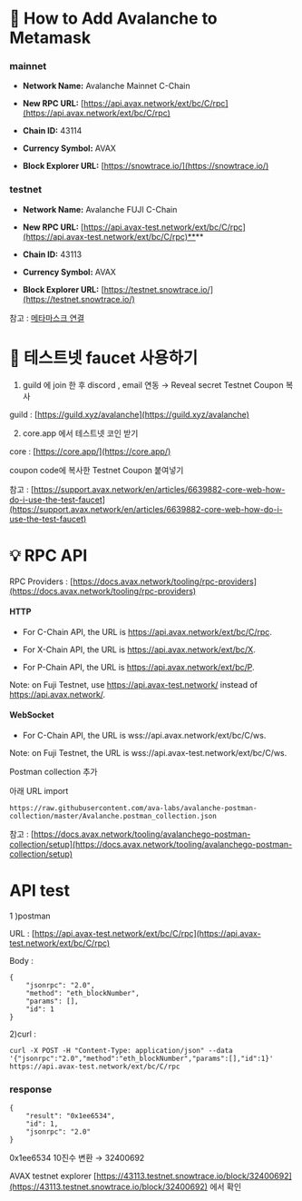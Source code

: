 # 🦊 How to Add Avalanche to Metamask

### mainnet

- **Network Name:** Avalanche Mainnet C-Chain
    
- **New RPC URL:** [https://api.avax.network/ext/bc/C/rpc](https://api.avax.network/ext/bc/C/rpc)
    
- **Chain ID:** 43114
    
- **Currency Symbol:** AVAX
    
- **Block Explorer URL:** [https://snowtrace.io/](https://snowtrace.io/)
    

### testnet

- **Network Name:** Avalanche FUJI C-Chain
    
- **New RPC URL:** [https://api.avax-test.network/ext/bc/C/rpc](https://api.avax-test.network/ext/bc/C/rpc)**​**
    
- **Chain ID:** 43113
    
- **Currency Symbol:** AVAX
    
- **Block Explorer URL:** [https://testnet.snowtrace.io/](https://testnet.snowtrace.io/)
    

참고 : [메타마스크 연결](https://docs.alchemy.com/docs/how-to-add-avalanche-to-metamask#mainnet-vs.-testnet-fuji)

# 🛀 테스트넷 faucet 사용하기

1. guild 에 join 한 후 discord , email 연동 → Reveal secret Testnet Coupon 복사
    

guild : [https://guild.xyz/avalanche](https://guild.xyz/avalanche)

2. core.app 에서 테스트넷 코인 받기
    

core : [https://core.app/](https://core.app/)

coupon code에 복사한 Testnet Coupon 붙여넣기

참고 : [https://support.avax.network/en/articles/6639882-core-web-how-do-i-use-the-test-faucet](https://support.avax.network/en/articles/6639882-core-web-how-do-i-use-the-test-faucet)

# 💡 RPC API

RPC Providers : [https://docs.avax.network/tooling/rpc-providers](https://docs.avax.network/tooling/rpc-providers)

#### HTTP[​](https://docs.avax.network/tooling/rpc-providers#http)

- For C-Chain API, the URL is https://api.avax.network/ext/bc/C/rpc.
    
- For X-Chain API, the URL is https://api.avax.network/ext/bc/X.
    
- For P-Chain API, the URL is https://api.avax.network/ext/bc/P.
    

Note: on Fuji Testnet, use https://api.avax-test.network/ instead of https://api.avax.network/.

#### WebSocket[​](https://docs.avax.network/tooling/rpc-providers#websocket)

- For C-Chain API, the URL is wss://api.avax.network/ext/bc/C/ws.
    

Note: on Fuji Testnet, the URL is wss://api.avax-test.network/ext/bc/C/ws.

Postman collection 추가

아래 URL import

```
https://raw.githubusercontent.com/ava-labs/avalanche-postman-collection/master/Avalanche.postman_collection.json
```

참고 : [https://docs.avax.network/tooling/avalanchego-postman-collection/setup](https://docs.avax.network/tooling/avalanchego-postman-collection/setup)

# API test

1 )postman

URL : [https://api.avax-test.network/ext/bc/C/rpc](https://api.avax-test.network/ext/bc/C/rpc)

Body :

```
{
    "jsonrpc": "2.0",
    "method": "eth_blockNumber",
    "params": [],
    "id": 1
}
```

2)curl :

```
curl -X POST -H "Content-Type: application/json" --data '{"jsonrpc":"2.0","method":"eth_blockNumber","params":[],"id":1}' https://api.avax-test.network/ext/bc/C/rpc
```

### response

```
{
    "result": "0x1ee6534",
    "id": 1,
    "jsonrpc": "2.0"
}
```

0x1ee6534 10진수 변환 → 32400692

AVAX testnet explorer [https://43113.testnet.snowtrace.io/block/32400692](https://43113.testnet.snowtrace.io/block/32400692) 에서 확인